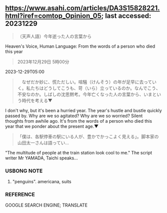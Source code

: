 ## https://www.asahi.com/articles/DA3S15828221.html?iref=comtop_Opinion_05; last accessed: 20231229

> （天声人語）今年逝った人の言葉から

Heaven's Voice, Human Language: From the words of a person who died this year

> 2023年12月29日 5時00分

2023-12-29T05:00

>　なぜだか妙に、慌ただしい。喧騒（けんそう）の年が足早に去っていく。私たちはどうしてこうも、苛（いら）立っているのか。なんでこう、不安なのか。しばしの沈思黙考。今年亡くなった人の言葉から、いまという時代を考える▼

I don't why, but it's been a hurried year. The year's hustle and bustle quickly passed by. Why are we so agitated? Why are we so worried? Silent thoughts from awhile ago. It's from the words of a person who died this year that we ponder about the present age.▼

> 「僕は、各駅停車の駅にいる人が、豊かでかっこよく見える」。脚本家の山田太一さんは語ってい…

"The multitude of people at the train station look cool to me." The script writer Mr YAMADA, Taichi speaks...

### USBONG NOTE

1) "penguins". americana, suits

### REFERENCE

GOOGLE SEARCH ENGINE; TRANSLATE